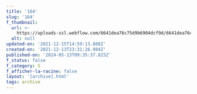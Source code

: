 ```yaml
---
title: '164'
slug: '164'
f_thumbnail:
  url: >-
    https://uploads-ssl.webflow.com/6641dea76c75d9b6904dcf9d/6641dea76c75d9b6904dd287_164.jpg
  alt: null
updated-on: '2021-12-15T14:59:13.808Z'
created-on: '2021-12-13T23:31:26.984Z'
published-on: '2024-05-13T09:35:37.825Z'
f_status: false
f_category: S
f_afficher-la-racine: false
layout: '[archive].html'
tags: archive
---
```



